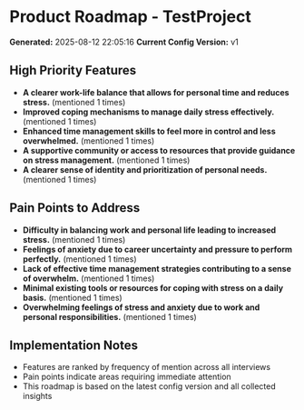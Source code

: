 # Product Roadmap - TestProject

**Generated:** 2025-08-12 22:05:16
**Current Config Version:** v1

## High Priority Features

- **A clearer work-life balance that allows for personal time and reduces stress.** (mentioned 1 times)
- **Improved coping mechanisms to manage daily stress effectively.** (mentioned 1 times)
- **Enhanced time management skills to feel more in control and less overwhelmed.** (mentioned 1 times)
- **A supportive community or access to resources that provide guidance on stress management.** (mentioned 1 times)
- **A clearer sense of identity and prioritization of personal needs.** (mentioned 1 times)

## Pain Points to Address

- **Difficulty in balancing work and personal life leading to increased stress.** (mentioned 1 times)
- **Feelings of anxiety due to career uncertainty and pressure to perform perfectly.** (mentioned 1 times)
- **Lack of effective time management strategies contributing to a sense of overwhelm.** (mentioned 1 times)
- **Minimal existing tools or resources for coping with stress on a daily basis.** (mentioned 1 times)
- **Overwhelming feelings of stress and anxiety due to work and personal responsibilities.** (mentioned 1 times)

## Implementation Notes

- Features are ranked by frequency of mention across all interviews
- Pain points indicate areas requiring immediate attention
- This roadmap is based on the latest config version and all collected insights
